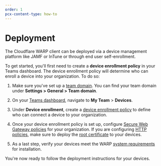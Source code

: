 ```yaml
---
order: 1
pcx-content-type: how-to
---
```


# Deployment

The Cloudflare WARP client can be deployed via a device management platform like JAMF or InTune or through end user self-enrollment.

To get started, you'll first need to create a **device enrollment policy** in your Teams dashboard. The device enrollment policy will determine who can enroll a device into your organization. To do so:

1. Make sure you've set up a [team domain](/glossary#team-domain). You can find your team domain under **Settings > General > Team domain**.

1. On your [Teams dashboard](https://dash.teams.cloudflare.com/), navigate to **My Team** > **Devices**.

1. Under **Device enrollment**, create a [device enrollment policy](/connections/connect-devices/warp/device-enrollment) to define who can connect a device to your organization.

1. Once your device enrollment policy is set up, configure [Secure Web Gateway policies](/policies/filtering) for your organization. If you are configuring [HTTP policies](/policies/filtering/http-policies), make sure to deploy the [root certificate](/connections/connect-devices/warp/install-cloudflare-cert) to your devices. 

1. As a last step, verify your devices meet the WARP [system requirements](../download-warp) for installation.

You're now ready to follow the deployment instructions for your devices.

<DirectoryListing path="/connections/warp/deployment"/>